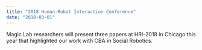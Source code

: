 ```yaml
---
title: "2018 Human-Robot Interaction Conference"
date: "2018-03-01"
---
```

Magic Lab researchers will present three papers at HRI-2018 in Chicago this year that highlighted our work with CBA in Social Robotics.

